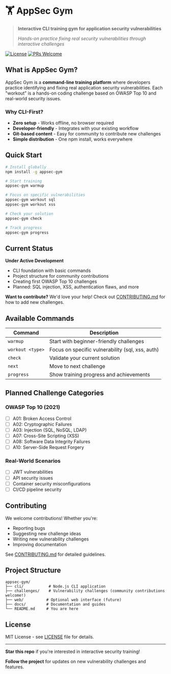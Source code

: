 # 🏋️ AppSec Gym

> **Interactive CLI training gym for application security vulnerabilities**
> 
> *Hands-on practice fixing real security vulnerabilities through interactive challenges*

[![License](https://img.shields.io/badge/license-MIT-blue.svg)](LICENSE)
[![PRs Welcome](https://img.shields.io/badge/PRs-welcome-brightgreen.svg)](CONTRIBUTING.md)

## What is AppSec Gym?

AppSec Gym is a **command-line training platform** where developers practice identifying and fixing real application security vulnerabilities. Each "workout" is a hands-on coding challenge based on OWASP Top 10 and real-world security issues.

### Why CLI-First?
- **Zero setup** - Works offline, no browser required  
- **Developer-friendly** - Integrates with your existing workflow
- **Git-based content** - Easy for community to contribute new challenges
- **Simple distribution** - One npm install, works everywhere

## Quick Start

```bash
# Install globally
npm install -g appsec-gym

# Start training
appsec-gym warmup

# Focus on specific vulnerabilities  
appsec-gym workout sql
appsec-gym workout xss

# Check your solution
appsec-gym check

# Track progress
appsec-gym progress
```

## Current Status

**Under Active Development**

- CLI foundation with basic commands
- Project structure for community contributions  
- Creating first OWASP Top 10 challenges
- Planned: SQL injection, XSS, authentication flaws, and more

**Want to contribute?** We'd love your help! Check out [CONTRIBUTING.md](CONTRIBUTING.md) for how to add new challenges.

## Available Commands

| Command | Description |
|---------|-------------|
| `warmup` | Start with beginner-friendly challenges |
| `workout <type>` | Focus on specific vulnerability (sql, xss, auth) |
| `check` | Validate your current solution |
| `next` | Move to next challenge |
| `progress` | Show training progress and achievements |

## Planned Challenge Categories

### OWASP Top 10 (2021)
- [ ] A01: Broken Access Control
- [ ] A02: Cryptographic Failures  
- [ ] A03: Injection (SQL, NoSQL, LDAP)
- [ ] A07: Cross-Site Scripting (XSS)
- [ ] A08: Software Data Integrity Failures
- [ ] A10: Server-Side Request Forgery

### Real-World Scenarios
- [ ] JWT vulnerabilities
- [ ] API security issues
- [ ] Container security misconfigurations
- [ ] CI/CD pipeline security

## Contributing

We welcome contributions! Whether you're:
- Reporting bugs
- Suggesting new challenge ideas  
- Writing new vulnerability challenges
- Improving documentation

See [CONTRIBUTING.md](CONTRIBUTING.md) for detailed guidelines.

## Project Structure

```
appsec-gym/
├── cli/           # Node.js CLI application
├── challenges/    # Vulnerability challenges (community contributions welcome!)
├── web/          # Optional web interface (future)
├── docs/         # Documentation and guides
└── README.md     # You are here
```

## License

MIT License - see [LICENSE](LICENSE) file for details.

---

**Star this repo** if you're interested in interactive security training!

**Follow the project** for updates on new vulnerability challenges and features.
